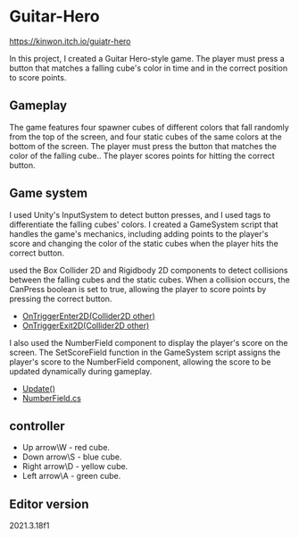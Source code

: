 # Guitar-Hero
 
https://kinwon.itch.io/guiatr-hero


In this project, I created a Guitar Hero-style game. The player must press a button that matches a falling cube's color in time and in the correct position to score points.

## Gameplay
The game features four spawner cubes of different colors that fall randomly from the top of the screen, and four static cubes of the same colors at the bottom of the screen. The player must press the button that matches the color of the falling cube.. The player scores points for hitting the correct button.

## Game system 
I used Unity's InputSystem to detect button presses, and I used tags to differentiate the falling cubes' colors. I created a GameSystem script that handles the game's mechanics, including adding points to the player's score and changing the color of the static cubes when the player hits the correct button.

 used the Box Collider 2D and Rigidbody 2D components to detect collisions between the falling cubes and the static cubes. When a collision occurs, the CanPress boolean is set to true, allowing the player to score points by pressing the correct button.
* [OnTriggerEnter2D(Collider2D other)](https://github.com/YosefKahlon/Guitar-Hero/blob/master/Assets/Script/GameSystem.cs#:~:text=private%20void-,OnTriggerEnter2D,-(Collider2D%20other))
* [OnTriggerExit2D(Collider2D other)](https://github.com/YosefKahlon/Guitar-Hero/blob/master/Assets/Script/GameSystem.cs#:~:text=private%20void-,OnTriggerExit2D,-(Collider2D%20other))

I also used the NumberField component to display the player's score on the screen. The SetScoreField function in the GameSystem script assigns the player's score to the NumberField component, allowing the score to be updated dynamically during gameplay.

* [Update()](https://github.com/YosefKahlon/Guitar-Hero/blob/master/Assets/Script/GameSystem.cs#:~:text=void-,Update,-())
* [NumberField.cs](https://github.com/YosefKahlon/Guitar-Hero/blob/master/Assets/Script/NumberField.cs)

## controller 

* Up arrow\W - red cube.
* Down arrow\S - blue cube.
* Right arrow\D - yellow cube.
* Left arrow\A - green cube.


## Editor version 
2021.3.18f1







